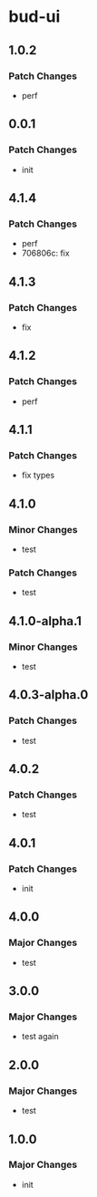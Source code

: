 # bud-ui

## 1.0.2

### Patch Changes

- perf

## 0.0.1

### Patch Changes

- init

## 4.1.4

### Patch Changes

- perf
- 706806c: fix

## 4.1.3

### Patch Changes

- fix

## 4.1.2

### Patch Changes

- perf

## 4.1.1

### Patch Changes

- fix types

## 4.1.0

### Minor Changes

- test

### Patch Changes

- test

## 4.1.0-alpha.1

### Minor Changes

- test

## 4.0.3-alpha.0

### Patch Changes

- test

## 4.0.2

### Patch Changes

- test

## 4.0.1

### Patch Changes

- init

## 4.0.0

### Major Changes

- test

## 3.0.0

### Major Changes

- test again

## 2.0.0

### Major Changes

- test

## 1.0.0

### Major Changes

- init
